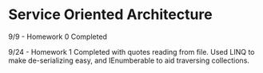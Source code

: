# Service Oriented Architecture

9/9 - Homework 0 Completed

9/24 - Homework 1 Completed with quotes reading from file. Used LINQ to make de-serializing easy, and IEnumberable to aid traversing collections.
